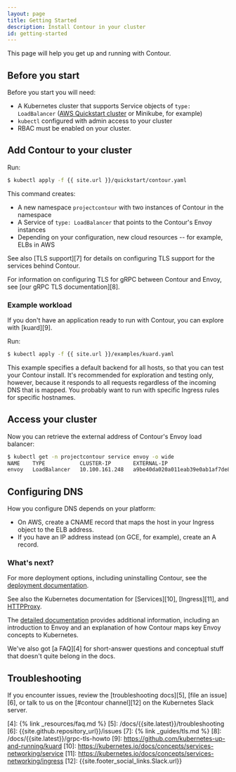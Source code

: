 ```yaml
---
layout: page
title: Getting Started
description: Install Contour in your cluster
id: getting-started
---
```


This page will help you get up and running with Contour.

## Before you start

Before you start you will need:

- A Kubernetes cluster that supports Service objects of `type: LoadBalancer` ([AWS Quickstart cluster][0] or Minikube, for example)
- `kubectl` configured with admin access to your cluster
- RBAC must be enabled on your cluster.

## Add Contour to your cluster

Run:

```bash
$ kubectl apply -f {{ site.url }}/quickstart/contour.yaml
```

This command creates:

- A new namespace `projectcontour` with two instances of Contour in the namespace
- A Service of `type: LoadBalancer` that points to the Contour's Envoy instances
- Depending on your configuration, new cloud resources -- for example, ELBs in AWS

See also [TLS support][7] for details on configuring TLS support for the services behind Contour.

For information on configuring TLS for gRPC between Contour and Envoy, see [our gRPC TLS documentation][8].

### Example workload

If you don't have an application ready to run with Contour, you can explore with [kuard][9].

Run:

```bash
$ kubectl apply -f {{ site.url }}/examples/kuard.yaml
```

This example specifies a default backend for all hosts, so that you can test your Contour install. It's recommended for exploration and testing only, however, because it responds to all requests regardless of the incoming DNS that is mapped. You probably want to run with specific Ingress rules for specific hostnames.

## Access your cluster

Now you can retrieve the external address of Contour's Envoy load balancer:

```bash
$ kubectl get -n projectcontour service envoy -o wide
NAME    TYPE           CLUSTER-IP       EXTERNAL-IP                                                               PORT(S)                      AGE     SELECTOR
envoy   LoadBalancer   10.100.161.248   a9be40da020a011eab39e0ab1af7de84-1808936165.eu-west-1.elb.amazonaws.com   80:30724/TCP,443:32097/TCP   4m58s   app=envoy
```

## Configuring DNS

How you configure DNS depends on your platform:

- On AWS, create a CNAME record that maps the host in your Ingress object to the ELB address.
- If you have an IP address instead (on GCE, for example), create an A record.

### What's next?

For more deployment options, including uninstalling Contour, see the [deployment documentation][1].

See also the Kubernetes documentation for [Services][10], [Ingress][11], and [HTTPProxy][2].

The [detailed documentation][3] provides additional information, including an introduction to Envoy and an explanation of how Contour maps key Envoy concepts to Kubernetes.

We've also got [a FAQ][4] for short-answer questions and conceptual stuff that doesn't quite belong in the docs.

## Troubleshooting

If you encounter issues, review the [troubleshooting docs][5], [file an issue][6], or talk to us on the [#contour channel][12] on the Kubernetes Slack server.

[0]: https://aws.amazon.com/quickstart/architecture/vmware-kubernetes
[1]: /docs/{{site.latest}}/deploy-options
[2]: /docs/{{site.latest}}/httpproxy
[3]: /docs/{{site.latest}}
[4]: {% link _resources/faq.md %}
[5]: /docs/{{site.latest}}/troubleshooting
[6]: {{site.github.repository_url}}/issues
[7]: {% link _guides/tls.md %}
[8]: /docs/{{site.latest}}/grpc-tls-howto
[9]: https://github.com/kubernetes-up-and-running/kuard
[10]: https://kubernetes.io/docs/concepts/services-networking/service
[11]: https://kubernetes.io/docs/concepts/services-networking/ingress
[12]: {{site.footer_social_links.Slack.url}}
